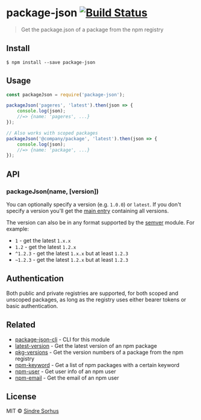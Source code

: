 # package-json [![Build Status](https://travis-ci.org/sindresorhus/package-json.svg?branch=master)](https://travis-ci.org/sindresorhus/package-json)

> Get the package.json of a package from the npm registry


## Install

```
$ npm install --save package-json
```


## Usage

```js
const packageJson = require('package-json');

packageJson('pageres', 'latest').then(json => {
	console.log(json);
	//=> {name: 'pageres', ...}
});

// Also works with scoped packages
packageJson('@company/package', 'latest').then(json => {
	console.log(json);
	//=> {name: 'package', ...}
});
```


## API

### packageJson(name, [version])

You can optionally specify a version (e.g. `1.0.0`) or `latest`. If you don't specify a version you'll get the [main entry](http://registry.npmjs.org/pageres/) containing all versions.

The version can also be in any format supported by the [semver](https://www.npmjs.com/package/semver) module. For example:

- `1` - get the latest `1.x.x`
- `1.2` - get the latest `1.2.x`
- `^1.2.3` - get the latest `1.x.x` but at least `1.2.3`
- `~1.2.3` - get the latest `1.2.x` but at least `1.2.3`


## Authentication

Both public and private registries are supported, for both scoped and unscoped packages, as long as the registry uses either bearer tokens or basic authentication.


## Related

- [package-json-cli](https://github.com/sindresorhus/package-json-cli) - CLI for this module
- [latest-version](https://github.com/sindresorhus/latest-version) - Get the latest version of an npm package
- [pkg-versions](https://github.com/sindresorhus/pkg-versions) - Get the version numbers of a package from the npm registry
- [npm-keyword](https://github.com/sindresorhus/npm-keyword) - Get a list of npm packages with a certain keyword
- [npm-user](https://github.com/sindresorhus/npm-user) - Get user info of an npm user
- [npm-email](https://github.com/sindresorhus/npm-email) - Get the email of an npm user


## License

MIT © [Sindre Sorhus](https://sindresorhus.com)
